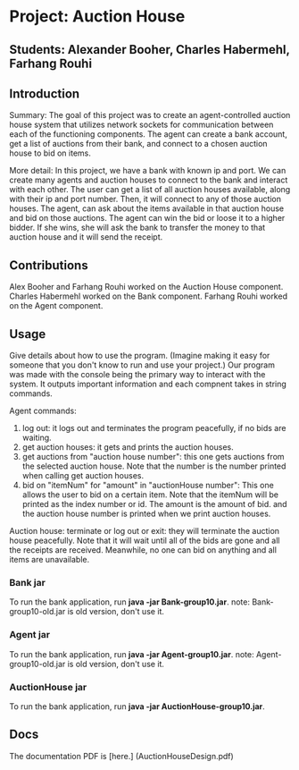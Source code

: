 # Project: Auction House
## Students:  Alexander Booher, Charles Habermehl, Farhang Rouhi

## Introduction
Summary:
The goal of this project was to create an agent-controlled auction house system that utilizes network sockets for communication between each of the functioning components. 
The agent can create a bank account, get a list of auctions from their bank, and connect to a chosen auction house to bid on items.

More detail: In this project, we have a bank with known ip and port. We can create many 
agents and auction houses to connect to the bank and interact with each other. The user can get a list of all auction houses
available, along with their ip and port number. Then, it will connect to any of those auction houses. The agent, can ask
about the items available in that auction house and bid on those auctions. The agent can win the bid or loose it to a higher bidder.
If she wins, she will ask the bank to transfer the money to that auction house and it will send the receipt.
## Contributions
Alex Booher and Farhang Rouhi worked on the Auction House component.
Charles Habermehl worked on the Bank component.
Farhang Rouhi worked on the Agent component.

## Usage
Give details about how to use the program. (Imagine making it easy for someone that you don't know to run and use your project.)
Our program was made with the console being the primary way to interact with the system. 
It outputs important information and each compnent takes in string commands.

Agent commands:
1. log out: it logs out and terminates the program peacefully, if no bids are waiting.
2. get auction houses: it gets and prints the auction houses.
3. get auctions from "auction house number": this one gets auctions from the selected auction house.
 Note that the number is the number printed when calling get auction houses.
4. bid on "itemNum" for "amount" in "auctionHouse number": This one allows the user to bid on a certain item.
 Note that the itemNum will be printed as the index number or id. The amount is the amount of bid. and the
 auction house number is printed when we print auction houses.

Auction house:
terminate or log out or exit: they will terminate the auction house peacefully. Note that it will wait until
all of the bids are gone and all the receipts are received. Meanwhile, no one can bid on anything and all items are 
unavailable.

### Bank jar
To run the bank application, run **java -jar Bank-group10.jar**.
note: Bank-group10-old.jar is old version, don't use it.
### Agent jar
To run the bank application, run **java -jar Agent-group10.jar**.
note: Agent-group10-old.jar is old version, don't use it.
### AuctionHouse jar
To run the bank application, run **java -jar AuctionHouse-group10.jar**.

## Docs
The documentation PDF is [here.] (AuctionHouseDesign.pdf)

